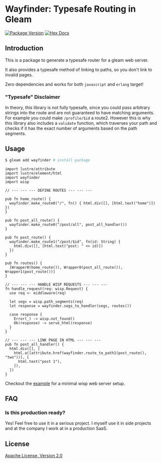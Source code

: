 # Wayfinder: Typesafe Routing in Gleam

[![Package Version](https://img.shields.io/hexpm/v/wayfinder)](https://hex.pm/packages/wayfinder)
[![Hex Docs](https://img.shields.io/badge/hex-docs-ffaff3)](https://hexdocs.pm/wayfinder/)

## Introduction

This is a package to generate a typesafe router for a gleam web server.

It also provides a typesafe method of linking to paths, so you don't link to invalid pages.

Zero dependencies and works for both `javascript` and `erlang` target!

### "Typesafe" Disclaimer

In theory, this library is not fully typesafe, since you could pass arbitrary strings into the route and are not guaranteed to have matching arguments. For example you could make `/profile/$id` a route2. However this is why this library also includes a `validate` function, which traverses your path and checks if it has the exact number of arguments based on the path segments.

## Usage

```bash
$ gleam add wayfinder # install package
```

```gleam
import lustre/attribute
import lustre/element/html
import wayfinder
import wisp

// --- --- --- DEFINE ROUTES --- --- ---

pub fn home_route() {
  wayfinder.make_route0("/", fn() { html.div([], [html.text("home")]) })
}

pub fn post_all_route() {
  wayfinder.make_route0("/post/all", post_all_handler())
}

pub fn post_route() {
  wayfinder.make_route1("/post/$id", fn(id: String) {
    html.div([], [html.text("post: " <> id)])
  })
}

pub fn routes() {
  [Wrapper0(home_route()), Wrapper0(post_all_route()), Wrapper1(post_route())]
}

// --- --- --- HANDLE WISP REQUESTS --- --- ---
fn handle_request(req: wisp.Request) {
  use req <- middleware(req)

  let segs = wisp.path_segments(req)
  let response = wayfinder.segs_to_handler(segs, routes())

  case response {
    Error(_) -> wisp.not_found()
    Ok(response) -> serve_html(response)
  }
}

// --- --- --- LINK PAGE IN HTML --- --- ---
pub fn post_all_handler() {
  html.div([], [
    html.a([attribute.href(wayfinder.route_to_path1(post_route(), "two"))], [
      html.text("post 1"),
    ]),
  ])
}
```

Checkout the [example](./example) for a minimal wisp web server setup.

## FAQ

### Is this production ready?

Yes! Feel free to use it in a serious project. I myself use it in side projects and at the company I work at in a production SaaS.

## License
[Apache License, Version 2.0](./LICENSE)
